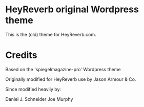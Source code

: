 HeyReverb original Wordpress theme
======

This is the (old) theme for HeyReverb.com.

Credits
======

Based on the 'spiegelmagazine-pro' Wordpress theme

Originally modified for HeyReverb use by Jason Armour & Co.

Since modified heavily by:

Daniel J. Schneider
Joe Murphy
